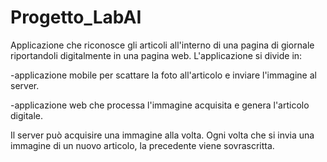 # Progetto_LabAI
Applicazione che riconosce gli articoli all'interno di una pagina di giornale riportandoli digitalmente in una pagina web.
L'applicazione si divide in:

-applicazione mobile per scattare la foto all'articolo e inviare l'immagine al server.

-applicazione web che processa l'immagine acquisita e genera l'articolo digitale.

Il server può acquisire una immagine alla volta. Ogni volta che si invia una immagine di un nuovo articolo, la precedente viene sovrascritta. 
